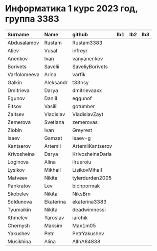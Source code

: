 # Информатика 1 курс 2023 год, группа 3383

| Surname      | Name      | github           | lb1   | lb2   | lb3   |
|:-------------|:----------|:-----------------|:------|:------|:------|
| Abdusalamov  | Rustam    | Rustam3383       |       |       |       |
| Aliev        | Vusal     | infreyr          |       |       |       |
| Anenkov      | Ivan      | vanyanenkov      |       |       |       |
| Borivets     | Savelii   | SaveliyBorivets  |       |       |       |
| Varfolomeeva | Arina     | varfik           |       |       |       |
| Galkin       | Aleksandr | t33nsy           |       |       |       |
| Dmitrieva    | Darya     | dmitrievaaxx     |       |       |       |
| Egunov       | Daniil    | eggunof          |       |       |       |
| Eltsov       | Vasilii   | gotumber         |       |       |       |
| Zaitsev      | Vladislav | VladislavZayt    |       |       |       |
| Zemerova     | Svetlana  | zemerovas        |       |       |       |
| Zlobin       | Ivan      | Greyrest         |       |       |       |
| Isaev        | Gamzat    | Isaev-g          |       |       |       |
| Kantserov    | Artemii   | ArtemiiKantserov |       |       |       |
| Krivosheina  | Darya     | KrivosheinaDaria |       |       |       |
| Loginova     | Alina     | ilrueroiu        |       |       |       |
| Lysikov      | Mikhail   | LisikovMihail    |       |       |       |
| Matveev      | Nikita    | tylerdurden2005  |       |       |       |
| Pankratov    | Lev       | bichpormak       |       |       |       |
| Skobelev     | Nikita    | NiksBrn          |       |       |       |
| Soldunova    | Ekaterina | ekaterina3383    |       |       |       |
| Tyumaikin    | Nikita    | deadwimnessi     |       |       |       |
| Khmelev      | Yaroslav  | iarchik          |       |       |       |
| Chernysh     | Maksim    | Max1m05          |       |       |       |
| Yakushev     | Petr      | PetrYakushev     |       |       |       |
| Musikhina     | Alina      | AlInA84838     |       |       |       |
 
